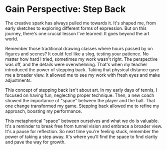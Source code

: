 # Gain Perspective: Step Back
The creative spark has always pulled me towards it. It's shaped me, from early sketches to exploring different forms of expression. But on this journey, there's one crucial lesson I've learned. It goes beyond the art world.

Remember those traditional drawing classes where hours passed by on figures and scenes? It could feel like a slog, testing your patience. No matter how hard I tried, sometimes my work wasn't right. The perspective was off, and the details were overwhelming. That's when my teacher introduced the power of stepping back. Taking that physical distance gave me a broader view. It allowed me to see my work with fresh eyes and make adjustments.

This concept of stepping back isn't about art. In my early days of tennis, I focused on having fun, neglecting proper technique. Then, a new coach showed the importance of "space" between the player and the ball. That one change transformed my game. Stepping back allowed me to refine my approach, boosting my performance.

This metaphorical "space" between ourselves and what we do is valuable. It's a reminder to break free from tunnel vision and embrace a broader view. It's a pause for reflection. So next time you're feeling stuck, remember the power of taking a step away. It's where you'll find the space to find clarity and pave the way for growth.


